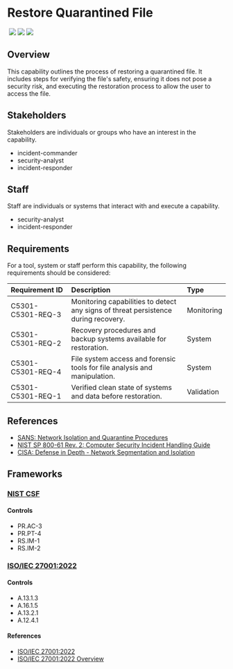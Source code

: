# Restore Quarantined File
&nbsp;![](https://img.shields.io/badge/ID-C5301-blue)&nbsp;![](https://img.shields.io/badge/Phase-Recovery_%28P0005%29-blue)&nbsp;![](https://img.shields.io/badge/Category-File-blue)
## Overview
This capability outlines the process of restoring a quarantined file. It includes steps for verifying the file's safety, ensuring it does not pose a security risk, and executing the restoration process to allow the user to access the file.

## Stakeholders
Stakeholders are individuals or groups who have an interest in the capability.

- incident-commander
- security-analyst
- incident-responder

## Staff
Staff are individuals or systems that interact with and execute a capability.

- security-analyst
- incident-responder

## Requirements
For a tool, system or staff perform this capability, the following requirements should be considered:

| Requirement ID | Description | Type |
| :--- | :--- | :--- |
| C5301-C5301-REQ-3 | Monitoring capabilities to detect any signs of threat persistence during recovery. | Monitoring|
| C5301-C5301-REQ-2 | Recovery procedures and backup systems available for restoration. | System|
| C5301-C5301-REQ-4 | File system access and forensic tools for file analysis and manipulation. | System|
| C5301-C5301-REQ-1 | Verified clean state of systems and data before restoration. | Validation|

## References

- [SANS: Network Isolation and Quarantine Procedures](https://www.sans.org/white-papers/36607/)
- [NIST SP 800-61 Rev. 2: Computer Security Incident Handling Guide](https://csrc.nist.gov/publications/detail/sp/800-61/rev-2/final)
- [CISA: Defense in Depth - Network Segmentation and Isolation](https://www.cisa.gov/sites/default/files/publications/NCCIC_ICS-CERT_Defense_in_Depth_2016_S508C.pdf)
## Frameworks
### [NIST CSF](../frameworks/F0003.md)

#### Controls

- PR.AC-3 
- PR.PT-4 
- RS.IM-1 
- RS.IM-2 

### [ISO/IEC 27001:2022](../frameworks/F0002.md)

#### Controls

- A.13.1.3 
- A.16.1.5 
- A.13.2.1 
- A.12.4.1 

#### References

- [ISO/IEC 27001:2022](https://www.iso.org/standard/82875.html)
- [ISO/IEC 27001:2022 Overview](https://www.iso.org/isoiec-27001-information-security.html)